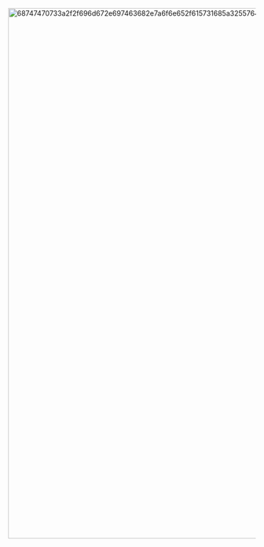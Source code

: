 <img width="1920" height="1080" alt="68747470733a2f2f696d672e697463682e7a6f6e652f615731685a3255764f546b354d6a55324c7a55324f4459314e6a59756347356e2f6f726967696e616c2f7a2532426569666e2e706e67" src="https://github.com/user-attachments/assets/fd0f4dcc-28d3-4866-9a28-73f3f958e8ef" />
